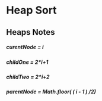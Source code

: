 # Heap Sort

## Heaps Notes

##### curentNode = i

##### childOne = 2\*i+1

##### childTwo = 2\*i+2

##### parentNode = Math.floor( ( i - 1 ) /2)
